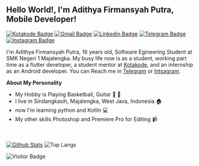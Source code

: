 
## Hello World!, I'm Adithya Firmansyah Putra, Mobile Developer!

[![Kotakode Badge](https://img.shields.io/badge/-Kotakode-black?style=flat-square&logo=Kotakode&logoColor=white&link=https://kotakode.com/users/527/adithya-13)](https://kotakode.com/users/527/adithya-13)
[![Gmail Badge](https://img.shields.io/badge/-Gmail-black?style=flat-square&logo=Gmail&logoColor=white&link=mailto:aditputrafirmansyah@gmail.com)](mailto:aditputrafirmansyah@gmail.com)
[![Linkedin Badge](https://img.shields.io/badge/-LinkedIn-black?style=flat-square&logo=Linkedin&logoColor=white&link=https://www.linkedin.com/in/aditputrafirmansyah/)](https://www.linkedin.com/in/aditputrafirmansyah/) 
[![Telegram Badge](https://img.shields.io/badge/-Telegram-black?style=flat-square&logo=telegram&logoColor=white&link=https://t.me/Adithya_13)](https://t.me/Adithya_13) 
[![Instagram Badge](https://img.shields.io/badge/-Instagram-black?style=flat-square&logo=instagram&logoColor=white&link=https://www.instagram.com/adithya_firmansyahputra/)](https://www.instagram.com/adithya_firmansyahputra/)

I'm Adithya Firmansyah Putra, 16 years old, Software Egineering Student at SMK Negeri 1 Majalengka. My busy life now is as a student, working part time as a flutter developer, a student mentor at [Kotakode](https://kotakode.com/), and an internship as an Android developer. You can Reach me in [Telegram](https://t.me/Adithya_13) or [Intsagram](https://www.instagram.com/adithya_firmansyahputra/).

**About My Personality**

- My Hobby is Playing Basketball, Guitar :basketball: :guitar: 
- I live in Sindangkasih, Majalengka, West Java, Indonesia :house:
- now I'm learning python and Kotlin :computer:
- My other skills Photoshop and Premiere Pro for Editing :video_camera:

&nbsp;

[![Github Stats](https://github-readme-stats.vercel.app/api?username=Adithya-13&theme=dark&show_icons=true)](https://github.com/Adithya-13)
![Top Langs](https://github-readme-stats.vercel.app/api/top-langs/?username=Adithya-13&hide=TeX&layout=compact&theme=dark)

![Visitor Badge](https://visitor-badge.laobi.icu/badge?page_id=Adithya-13.Adithya-13)
